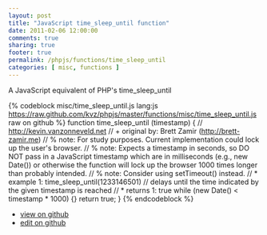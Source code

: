 ```yaml
---
layout: post
title: "JavaScript time_sleep_until function"
date: 2011-02-06 12:00:00
comments: true
sharing: true
footer: true
permalink: /phpjs/functions/time_sleep_until
categories: [ misc, functions ]
---
```

A JavaScript equivalent of PHP's time_sleep_until
<!-- more -->
{% codeblock misc/time_sleep_until.js lang:js https://raw.github.com/kvz/phpjs/master/functions/misc/time_sleep_until.js raw on github %}
function time_sleep_until (timestamp) {
    // http://kevin.vanzonneveld.net
    // +   original by: Brett Zamir (http://brett-zamir.me)
    // %          note: For study purposes. Current implementation could lock up the user's browser.
    // %          note: Expects a timestamp in seconds, so DO NOT pass in a JavaScript timestamp which are in milliseconds (e.g., new Date()) or otherwise the function will lock up the browser 1000 times longer than probably intended.
    // %          note: Consider using setTimeout() instead.
    // *     example 1: time_sleep_until(1233146501) // delays until the time indicated by the given timestamp is reached
    // *     returns 1: true
    while (new Date() < timestamp * 1000) {}
    return true;
}
{% endcodeblock %}
<ul>
 <li><a href="https://github.com/kvz/phpjs/blob/master/functions/misc/time_sleep_until.js">view on github</a></li>
 <li><a href="https://github.com/kvz/phpjs/edit/master/functions/misc/time_sleep_until.js">edit on github</a></li>
</ul>
